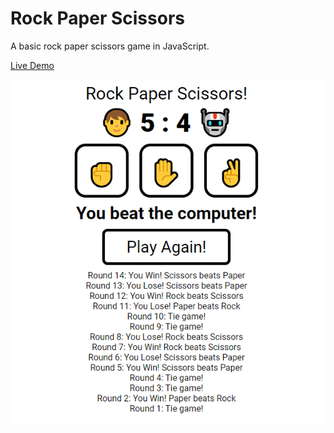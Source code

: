 # Rock Paper Scissors

A basic rock paper scissors game in JavaScript.

[Live Demo](https://robsassack.github.io/rock-paper-scissors/)

![Screenshot of game](./screenshot.png)
